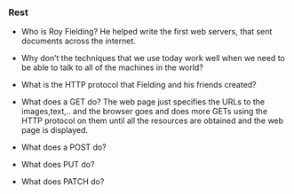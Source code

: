 ### Rest

- Who is Roy Fielding?
  He helped write the first web servers, that sent documents across the internet.

- Why don’t the techniques that we use today work well when we need to be able to talk to all of the machines in the world?

- What is the HTTP protocol that Fielding and his friends created?


- What does a GET do?
The web page just specifies the URLs to the images,text,.. and the browser goes and does more GETs using the HTTP protocol on them until all the resources are obtained and the web page is displayed.
- What does a POST do?
- What does PUT do?
- What does PATCH do?